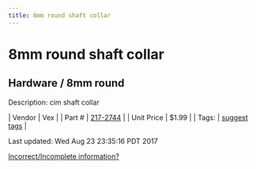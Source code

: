 ```yaml
---
title: 8mm round shaft collar 
---
```


# 8mm round shaft collar 
## Hardware / 8mm round
Description: 	cim shaft collar 

| Vendor | Vex | 
| Part # | [217-2744](http://www.vexrobotics.com/shaft-collars.html) | 
| Unit Price | $1.99 | 
| Tags: | [suggest tags](https://docs.google.com/forms/d/e/1FAIpQLSeWyY8v3RgOty-MyWmh9U0iivNYN_molChYyS-0U-o-kOAv_g/viewform) | 

Last updated: Wed Aug 23 23:35:16 PDT 2017

 [Incorrect/Incomplete information?](https://docs.google.com/forms/d/e/1FAIpQLSeWyY8v3RgOty-MyWmh9U0iivNYN_molChYyS-0U-o-kOAv_g/viewform)